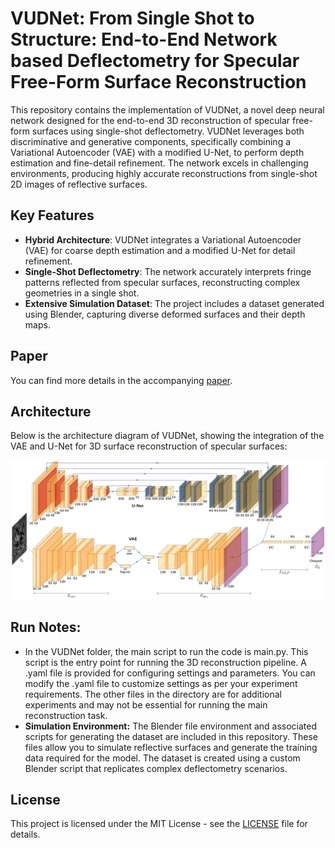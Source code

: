 # VUDNet: From Single Shot to Structure: End-to-End Network based Deflectometry for Specular Free-Form Surface Reconstruction

This repository contains the implementation of VUDNet, a novel deep neural network designed for the end-to-end 3D reconstruction of specular free-form surfaces using single-shot deflectometry. VUDNet leverages both discriminative and generative components, specifically combining a Variational Autoencoder (VAE) with a modified U-Net, to perform depth estimation and fine-detail refinement. The network excels in challenging environments, producing highly accurate reconstructions from single-shot 2D images of reflective surfaces.

## Key Features
- **Hybrid Architecture**: VUDNet integrates a Variational Autoencoder (VAE) for coarse depth estimation and a modified U-Net for detail refinement.
- **Single-Shot Deflectometry**: The network accurately interprets fringe patterns reflected from specular surfaces, reconstructing complex geometries in a single shot.
- **Extensive Simulation Dataset**: The project includes a dataset generated using Blender, capturing diverse deformed surfaces and their depth maps.

## Paper
You can find more details in the accompanying [paper]([https://www.preprints.org/manuscript/202409.1851/v1](https://www.mdpi.com/2076-3417/14/23/10824)).

## Architecture
Below is the architecture diagram of VUDNet, showing the integration of the VAE and U-Net for 3D surface reconstruction of specular surfaces:

![VUDNet Architecture](VUDNet_Arch.jpg)


## Run Notes:

- In the VUDNet folder, the main script to run the code is main.py. This script is the entry point for running the 3D reconstruction pipeline. A .yaml file is provided for configuring settings and parameters. You can modify the .yaml file to customize settings as per your experiment requirements. The other files in the directory are for additional experiments and may not be essential for running the main reconstruction task.
- **Simulation Environment:** The Blender file environment and associated scripts for generating the dataset are included in this repository. These files allow you to simulate reflective surfaces and generate the training data required for the model. The dataset is created using a custom Blender script that replicates complex deflectometry scenarios.


## License
This project is licensed under the MIT License - see the [LICENSE](LICENSE) file for details.



